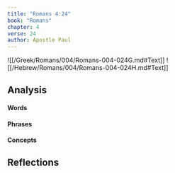 ```yaml
---
title: "Romans 4:24"
book: "Romans"
chapter: 4
verse: 24
author: Apostle Paul
---
```

![[/Greek/Romans/004/Romans-004-024G.md#Text]]
![[/Hebrew/Romans/004/Romans-004-024H.md#Text]]

## Analysis

#### Words

#### Phrases

#### Concepts

## Reflections
